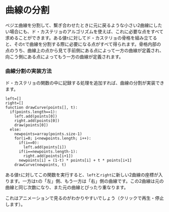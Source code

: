 # 曲線の分割

ベジエ曲線を分割して、繫ぎ合わせたときに元に戻るような小さい2曲線にしたい場合にも、ド・カステリョのアルゴリズムを使えば、これに必要な点をすべて求めることができます。ある値`t`に対してド・カステリョの骨格を組み立てると、その`t`で曲線を分割する際に必要になる点がすべて得られます。骨格内部の点のうち、曲線上の点から見て手前側にある点によって一方の曲線が定義され、向こう側にある点によってもう一方の曲線が定義されます。

<Graphic title="曲線の分割" setup={this.setupCubic} draw={this.drawSplit} />

<div className="howtocode">

### 曲線分割の実装方法

ド・カステリョの関数の中に記録する処理を追加すれば、曲線の分割が実装できます。

```
left=[]
right=[]
function drawCurve(points[], t):
  if(points.length==1):
    left.add(points[0])
    right.add(points[0])
    draw(points[0])
  else:
    newpoints=array(points.size-1)
    for(i=0; i<newpoints.length; i++):
      if(i==0):
        left.add(points[i])
      if(i==newpoints.length-1):
        right.add(points[i+1])
      newpoints[i] = (1-t) * points[i] + t * points[i+1]
    drawCurve(newpoints, t)
```

ある値`t`に対してこの関数を実行すると、`left`と`right`に新しい2曲線の座標が入ります。一方は`t`の「左」側、もう一方は「右」側の曲線です。この2曲線は元の曲線と同じ次数になり、また元の曲線とぴったり重なります。

</div>

これはアニメーションで見るのがわかりやすいでしょう（クリックで再生・停止します）。

<Graphic title="ベジエ曲線の分割" setup={this.setupCubic} draw={this.drawAnimated} onClick={this.togglePlay} />
